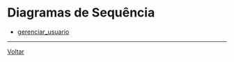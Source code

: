 # Diagramas de Sequência

- [gerenciar_usuario](UC001_gerenciar_usuario.md)

---

[Voltar](../readme.md)
